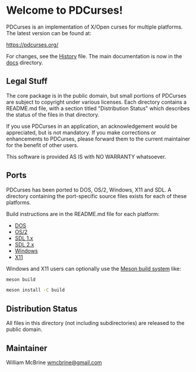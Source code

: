 Welcome to PDCurses!
====================

PDCurses is an implementation of X/Open curses for multiple platforms.
The latest version can be found at:

   https://pdcurses.org/

For changes, see the [History] file. The main documentation is now in
the [docs] directory.


Legal Stuff
-----------

The core package is in the public domain, but small portions of PDCurses
are subject to copyright under various licenses.  Each directory
contains a README.md file, with a section titled "Distribution Status"
which describes the status of the files in that directory.

If you use PDCurses in an application, an acknowledgement would be
appreciated, but is not mandatory. If you make corrections or
enhancements to PDCurses, please forward them to the current maintainer
for the benefit of other users.

This software is provided AS IS with NO WARRANTY whatsoever.


Ports
-----

PDCurses has been ported to DOS, OS/2, Windows, X11 and SDL. A directory
containing the port-specific source files exists for each of these
platforms.

Build instructions are in the README.md file for each platform:

-  [DOS]
-  [OS/2]
-  [SDL 1.x]
-  [SDL 2.x]
-  [Windows]
-  [X11]


Windows and X11 users can optionally use the [Meson build system](https://mesonbuild.com) like:

```sh
meson build

meson install -C build
```


Distribution Status
-------------------

All files in this directory (not including subdirectories) are released
to the public domain.


Maintainer
----------

William McBrine <wmcbrine@gmail.com>

[History]: docs/HISTORY.md
[docs]: docs/README.md
[DOS]: dos/README.md
[OS/2]: os2/README.md
[SDL 1.x]: sdl1/README.md
[SDL 2.x]: sdl2/README.md
[Windows]: wincon/README.md
[X11]: x11/README.md
